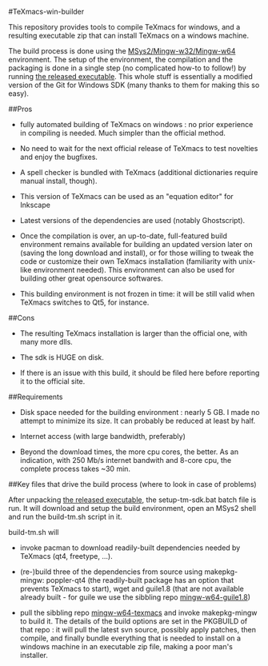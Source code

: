 #TeXmacs-win-builder

This repository provides tools to compile TeXmacs for windows, and a resulting executable zip that can install TeXmacs on a windows machine.

The build process is done using the [MSys2/Mingw-w32/Mingw-w64](https://sourceforge.net/p/msys2/wiki/MSYS2%20introduction/) environment.
The setup of the environment, the compilation and the packaging is done in a single step (no complicated how-to to follow!) by running [the released executable](https://github.com/slowphil/texmacs-win-builder/releases/download/v0.9/texmacs-win-sdk-installer-0.9.7z.exe). This whole stuff is essentially a modified version of the Git for Windows SDK (many thanks to them for making this so easy).


##Pros

- fully automated building of TeXmacs on windows : no prior experience in compiling is needed. Much simpler than the official method.

- No need to wait for the next official release of TeXmacs to test novelties and enjoy the bugfixes.

- A spell checker is bundled with TeXmacs (additional dictionaries require manual install, though).

- This version of TeXmacs can be used as an "equation editor" for Inkscape

- Latest versions of the dependencies are used (notably Ghostscript).

- Once the compilation is over, an up-to-date, full-featured build environment remains available for building an updated version later on (saving the long download and install), or for those willing to tweak the code or customize their own TeXmacs installation (familiarity with unix-like environment needed). This environment can also be used for building other great opensource softwares.

- This building environment is not frozen in time: it will be still valid when TeXmacs switches to Qt5, for instance. 


##Cons

- The resulting TeXmacs installation is larger than the official one, with many more dlls.

- The sdk is HUGE on disk.

- If there is an issue with this build, it should be filed here before reporting it to the official site.


##Requirements

- Disk space needed for the building environment : nearly 5 GB. I made no attempt to minimize its size. It can probably be reduced at least by half. 

- Internet access (with large bandwidth, preferably)

- Beyond the download times, the more cpu cores, the better. As an indication, with 250 Mb/s internet bandwith and 8-core cpu, the complete process takes ~30 min.


##Key files that drive the build process (where to look in case of problems)

After unpacking [the released executable](https://github.com/slowphil/texmacs-win-builder/releases/download/v0.9/texmacs-win-sdk-installer-0.9.7z.exe), the setup-tm-sdk.bat batch file is run. It will download and setup the build environment, open an MSys2 shell and run the build-tm.sh script in it.

build-tm.sh will 

- invoke pacman to download readily-built dependencies needed by TeXmacs (qt4, freetype, ...).

- (re-)build three of the dependencies from source using makepkg-mingw: poppler-qt4 (the readily-built package has an option that prevents TeXmacs to start), wget and guile1.8 (that are not available already built - for guile we use the sibbling repo [mingw-w64-guile1.8](https://github.com/slowphil/mingw-w64-guile1.8))

- pull the sibbling repo [mingw-w64-texmacs](https://github.com/slowphil/mingw-w64-texmacs) and invoke makepkg-mingw to build it. The details of the build options are set in the PKGBUILD of that repo : it will pull the latest svn source, possibly apply patches, then compile, and finally bundle everything that is needed to install on a windows machine in an executable zip file, making a poor man's installer.

